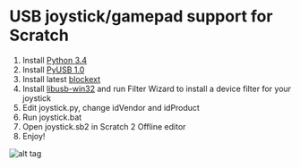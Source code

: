 USB joystick/gamepad support for Scratch
======================================

1. Install [Python 3.4](https://www.python.org/ftp/python/3.4.2/python-3.4.2.msi)
2. Install [PyUSB 1.0](https://github.com/walac/pyusb)
3. Install latest [blockext](https://github.com/blockext/blockext)
4. Install [libusb-win32](http://sourceforge.net/projects/libusb-win32/files/libusb-win32-releases/1.2.6.0/libusb-win32-devel-filter-1.2.6.0.exe/download) and run Filter Wizard to install a device filter for your joystick
5. Edit joystick.py, change idVendor and idProduct
6. Run joystick.bat
7. Open joystick.sb2 in Scratch 2 Offline editor
8. Enjoy!

![alt tag](http://i.imgur.com/WShXplV.jpg)
